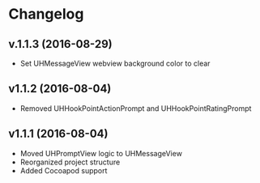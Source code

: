 # Changelog

## v.1.1.3 (2016-08-29)
- Set UHMessageView webview background color to clear

## v1.1.2 (2016-08-04)
- Removed UHHookPointActionPrompt and UHHookPointRatingPrompt

## v1.1.1 (2016-08-04)

- Moved UHPromptView logic to UHMessageView
- Reorganized project structure
- Added Cocoapod support